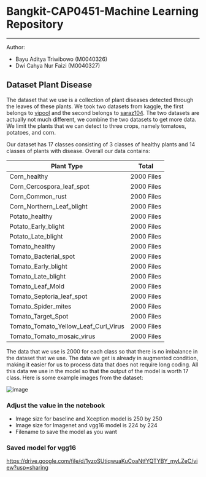 # Bangkit-CAP0451-Machine Learning Repository
---------------
Author:

- Bayu Aditya Triwibowo (M0040326)
- Dwi Cahya Nur Faizi (M0040327)

## Dataset Plant Disease
The dataset that we use is a collection of plant diseases detected through the leaves of these plants. We took two datasets from kaggle, the first belongs to [vipool](https://www.kaggle.com/vipoooool/new-plant-diseases-dataset) and the second belongs to [saraz104](https://www.kaggle.com/saroz014/plant-disease). The two datasets are actually not much different, we combine the two datasets to get more data. We limit the plants that we can detect to three crops, namely tomatoes, potatoes, and corn.

Our dataset has 17 classes consisting of 3 classes of healthy plants and 14 classes of plants with disease. Overall our data contains:

| Plant Type | Total |
| ------ | ------ |
| Corn_healthy | 2000 Files |
| Corn_Cercospora_leaf_spot | 2000 Files |
| Corn_Common_rust | 2000 Files |
| Corn_Northern_Leaf_blight | 2000 Files |
| Potato_healthy | 2000 Files |
| Potato_Early_blight | 2000 Files |
| Potato_Late_blight | 2000 Files |
| Tomato_healthy | 2000 Files |
| Tomato_Bacterial_spot | 2000 Files |
| Tomato_Early_blight | 2000 Files |
| Tomato_Late_blight | 2000 Files |
| Tomato_Leaf_Mold | 2000 Files |
| Tomato_Septoria_leaf_spot | 2000 Files |
| Tomato_Spider_mites | 2000 Files |
| Tomato_Target_Spot | 2000 Files |
| Tomato_Tomato_Yellow_Leaf_Curl_Virus | 2000 Files |
| Tomato_Tomato_mosaic_virus | 2000 Files |

The data that we use is 2000 for each class so that there is no imbalance in the dataset that we use. The data we get is already in augmented condition, making it easier for us to process data that does not require long coding. All this data we use in the model so that the output of the model is worth 17 class. Here is some example images from the dataset:

![image](https://user-images.githubusercontent.com/68576415/121238236-16672080-c8c2-11eb-9e75-2538f163f2be.png)

### Adjust the value in the notebook
- Image size for baseline and Xception model is 250 by 250
- Image size for Imagenet and vgg16 model is 224 by 224
- Filename to save the model as you want

### Saved model for vgg16
https://drive.google.com/file/d/1yzoSUtiqwuaKuCoaNtfYQTYBY_myLZeC/view?usp=sharing
